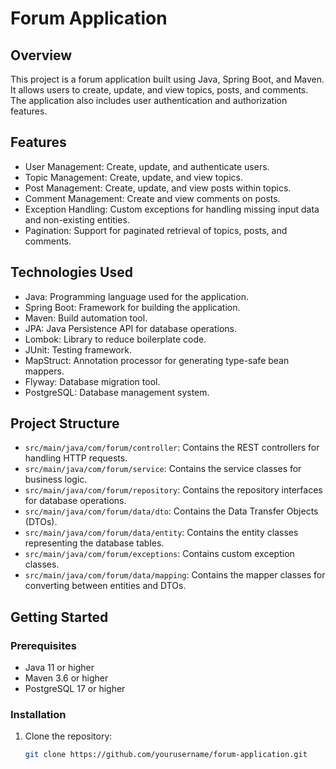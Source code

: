 # Forum Application

## Overview

This project is a forum application built using Java, Spring Boot, and Maven. It allows users to create, update, and
view topics, posts, and comments. The application also includes user authentication and authorization features.

## Features

- User Management: Create, update, and authenticate users.
- Topic Management: Create, update, and view topics.
- Post Management: Create, update, and view posts within topics.
- Comment Management: Create and view comments on posts.
- Exception Handling: Custom exceptions for handling missing input data and non-existing entities.
- Pagination: Support for paginated retrieval of topics, posts, and comments.

## Technologies Used

- Java: Programming language used for the application.
- Spring Boot: Framework for building the application.
- Maven: Build automation tool.
- JPA: Java Persistence API for database operations.
- Lombok: Library to reduce boilerplate code.
- JUnit: Testing framework.
- MapStruct: Annotation processor for generating type-safe bean mappers.
- Flyway: Database migration tool.
- PostgreSQL: Database management system.

## Project Structure

- `src/main/java/com/forum/controller`: Contains the REST controllers for handling HTTP requests.
- `src/main/java/com/forum/service`: Contains the service classes for business logic.
- `src/main/java/com/forum/repository`: Contains the repository interfaces for database operations.
- `src/main/java/com/forum/data/dto`: Contains the Data Transfer Objects (DTOs).
- `src/main/java/com/forum/data/entity`: Contains the entity classes representing the database tables.
- `src/main/java/com/forum/exceptions`: Contains custom exception classes.
- `src/main/java/com/forum/data/mapping`: Contains the mapper classes for converting between entities and DTOs.

## Getting Started

### Prerequisites

- Java 11 or higher
- Maven 3.6 or higher
- PostgreSQL 17 or higher

### Installation

1. Clone the repository:
   ```sh
   git clone https://github.com/yourusername/forum-application.git